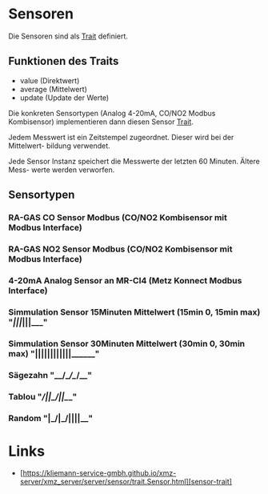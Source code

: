 # Sensoren

Die Sensoren sind als [Trait][sensor-trait] definiert.

## Funktionen des Traits

- value (Direktwert)
- average (Mittelwert)
- update (Update der Werte)

Die konkreten Sensortypen (Analog 4-20mA, CO/NO2 Modbus Kombisensor) implementieren dann diesen Sensor [Trait][sensor-trait].

Jedem Messwert ist ein Zeitstempel zugeordnet. Dieser wird bei der Mittelwert-
bildung verwendet.

Jede Sensor Instanz speichert die Messwerte der letzten 60 Minuten. Ältere Mess-
werte werden verworfen.


## Sensortypen
### RA-GAS CO Sensor Modbus (CO/NO2 Kombisensor mit Modbus Interface)
### RA-GAS NO2 Sensor Modbus (CO/NO2 Kombisensor mit Modbus Interface)
### 4-20mA Analog Sensor an MR-CI4 (Metz Konnect Modbus Interface)
### Simmulation Sensor 15Minuten Mittelwert (15min 0, 15min max) "___|||___|||___"
### Simmulation Sensor 30Minuten Mittelwert (30min 0, 30min max) "______||||||______||||||______"
### Sägezahn "__/\__/\__/\__"
### Tablou "___/||\___/||\___"
### Random "__|\___/|_/||||__"





# Links

- [https://kliemann-service-gmbh.github.io/xmz-server/xmz_server/server/sensor/trait.Sensor.html][sensor-trait]



[sensor-trait]: https://kliemann-service-gmbh.github.io/xmz-server/xmz_server/server/sensor/trait.Sensor.html
